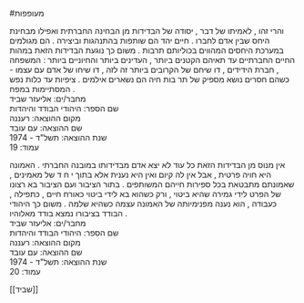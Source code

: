 #מעופפות 

והרי זהו , לאמיתו של דבר , יסודה של הבדידות מן הבחינה החברתית ואפילו מבחינת היחס שבין אדם לחברו . חיים יהד הם שותפות בהתנהגות וביצירה . הם מגולמים במערכת היחסים המהווים בכוליותם תרבות . משום כך נוגעת הבדידות הזאת במהות החיים החברתיים עד תאיהם הקטנים ביותר , העדינים ביותר והחיוניים ביותר : המשפחה , חברת הידידים , דו שיחם של הקרובים ביותר זה לזה , דו שיחו של אדם עם עצמו - כשהם חסרים נושא מספיק של תר בות חיה הם נשארים אילמים . ציפיות עד כלות נפש המסתיימות במפח .  
מחבר/ים: אליעזר שביד  
שם הספר: היהודי הבודד והיהדות  
מקום ההוצאה: רעננה  
שם ההוצאה: עם עובד  
שנת ההוצאה: תשל"ד - 1974  
עמוד: 19


אין מנוס מן הבדידות הזאת כל עוד לא יצא אדם מבדידותו במובנה החברתי . האמונה היא חויה פרטית , אבל אין לה קיום ואין היא נענית אלא בתוך י ח ד של מאמינים , שאמונתם מתבטאת בכל ספירות חייהם המשותפים . בתור הציבור ועם הציבור בא רצונו של הפרט לידי גמירה שהיא ביטוי , ורק כשהוא בא לידי ביטוי כאורח חיים , כתפילה , כעבודה , הוא נענה מפנימיותה של האמונה עצמה כשהיא שלמה . משום כך היהודי הבודד בציבורו נמצא בודד מאלוהיו .  
מחבר/ים: אליעזר שביד  
שם הספר: היהודי הבודד והיהדות  
מקום ההוצאה: רעננה  
שם ההוצאה: עם עובד  
שנת ההוצאה: תשל"ד - 1974  
עמוד: 20


[[שביד]]